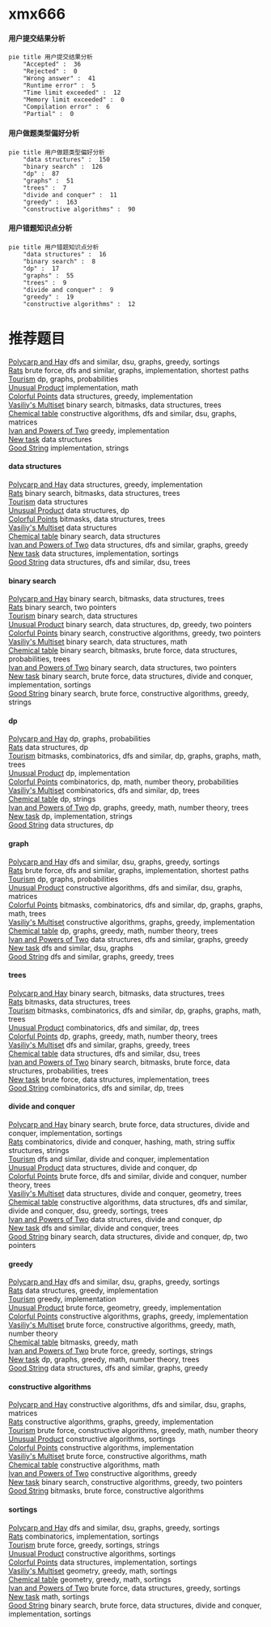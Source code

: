 # xmx666
<!-- tabs:start -->
#### **用户提交结果分析**

```mermaid
pie title 用户提交结果分析
    "Accepted" :  36
    "Rejected" :  0
    "Wrong answer" :  41
    "Runtime error" :  5
    "Time limit exceeded" :  12
    "Memory limit exceeded" :  0
    "Compilation error" :  6
    "Partial" :  0
```
#### **用户做题类型偏好分析**

```mermaid
pie title 用户做题类型偏好分析
    "data structures" :  150
    "binary search" :  126
    "dp" :  87
    "graphs" :  51
    "trees" :  7
    "divide and conquer" :  11
    "greedy" :  163
    "constructive algorithms" :  90
```
#### **用户错题知识点分析**

```mermaid
pie title 用户错题知识点分析
    "data structures" :  16
    "binary search" :  8
    "dp" :  17
    "graphs" :  55
    "trees" :  9
    "divide and conquer" :  9
    "greedy" :  19
    "constructive algorithms" :  12
```
<!-- tabs:end -->
# 推荐题目
[Polycarp and Hay](http://codeforces.com/problemset/problem/659/F)		dfs and similar,
                        dsu,
                        graphs,
                        greedy,
                        sortings		  
[Rats](http://codeforces.com/problemset/problem/254/D)		brute force,
                        dfs and similar,
                        graphs,
                        implementation,
                        shortest paths		  
[Tourism](http://codeforces.com/problemset/problem/1310/D)		dp,
                        graphs,
                        probabilities		  
[Unusual Product](http://codeforces.com/problemset/problem/405/C)		implementation,
                        math		  
[Colorful Points](http://codeforces.com/problemset/problem/909/D)		data structures,
                        greedy,
                        implementation		  
[Vasiliy's Multiset](http://codeforces.com/problemset/problem/706/D)		binary search,
                        bitmasks,
                        data structures,
                        trees		  
[Chemical table](https://codeforces.com/contest/1013/problem/D)		constructive algorithms,
                        dfs and similar,
                        dsu,
                        graphs,
                        matrices		  
[Ivan and Powers of Two](http://codeforces.com/problemset/problem/305/C)		greedy,
                        implementation		  
[New task](http://codeforces.com/problemset/problem/788/E)		data structures		  
[Good String](http://codeforces.com/problemset/problem/1140/B)		implementation,
                        strings		  
<!-- tabs:start -->
#### **data structures**
[Polycarp and Hay](http://codeforces.com/problemset/problem/909/D)		data structures,
                        greedy,
                        implementation		  
[Rats](http://codeforces.com/problemset/problem/706/D)		binary search,
                        bitmasks,
                        data structures,
                        trees		  
[Tourism](http://codeforces.com/problemset/problem/788/E)		data structures		  
[Unusual Product](http://codeforces.com/problemset/problem/958/C3)		data structures,
                        dp		  
[Colorful Points](http://codeforces.com/problemset/problem/282/E)		bitmasks,
                        data structures,
                        trees		  
[Vasiliy's Multiset](http://codeforces.com/problemset/problem/1044/F)		data structures		  
[Chemical table](http://codeforces.com/problemset/problem/576/E)		binary search,
                        data structures		  
[Ivan and Powers of Two](http://codeforces.com/problemset/problem/1348/F)		data structures,
                        dfs and similar,
                        graphs,
                        greedy		  
[New task](http://codeforces.com/problemset/problem/830/B)		data structures,
                        implementation,
                        sortings		  
[Good String](http://codeforces.com/problemset/problem/600/E)		data structures,
                        dfs and similar,
                        dsu,
                        trees		  
#### **binary search**
[Polycarp and Hay](http://codeforces.com/problemset/problem/706/D)		binary search,
                        bitmasks,
                        data structures,
                        trees		  
[Rats](http://codeforces.com/problemset/problem/1044/A)		binary search,
                        two pointers		  
[Tourism](http://codeforces.com/problemset/problem/576/E)		binary search,
                        data structures		  
[Unusual Product](http://codeforces.com/problemset/problem/1492/C)		binary search,
                        data structures,
                        dp,
                        greedy,
                        two pointers		  
[Colorful Points](http://codeforces.com/problemset/problem/1463/D)		binary search,
                        constructive algorithms,
                        greedy,
                        two pointers		  
[Vasiliy's Multiset](http://codeforces.com/problemset/problem/1490/G)		binary search,
                        data structures,
                        math		  
[Chemical table](http://codeforces.com/problemset/problem/1479/D)		binary search,
                        bitmasks,
                        brute force,
                        data structures,
                        probabilities,
                        trees		  
[Ivan and Powers of Two](http://codeforces.com/problemset/problem/1436/E)		binary search,
                        data structures,
                        two pointers		  
[New task](http://codeforces.com/problemset/problem/1461/D)		binary search,
                        brute force,
                        data structures,
                        divide and conquer,
                        implementation,
                        sortings		  
[Good String](http://codeforces.com/problemset/problem/1493/C)		binary search,
                        brute force,
                        constructive algorithms,
                        greedy,
                        strings		  
#### **dp**
[Polycarp and Hay](http://codeforces.com/problemset/problem/1310/D)		dp,
                        graphs,
                        probabilities		  
[Rats](http://codeforces.com/problemset/problem/958/C3)		data structures,
                        dp		  
[Tourism](http://codeforces.com/problemset/problem/1299/D)		bitmasks,
                        combinatorics,
                        dfs and similar,
                        dp,
                        graphs,
                        graphs,
                        math,
                        trees		  
[Unusual Product](http://codeforces.com/problemset/problem/611/C)		dp,
                        implementation		  
[Colorful Points](http://codeforces.com/problemset/problem/1278/F)		combinatorics,
                        dp,
                        math,
                        number theory,
                        probabilities		  
[Vasiliy's Multiset](http://codeforces.com/problemset/problem/1172/B)		combinatorics,
                        dfs and similar,
                        dp,
                        trees		  
[Chemical table](https://codeforces.com/contest/477/problem/C)		dp,
                        strings		  
[Ivan and Powers of Two](http://codeforces.com/problemset/problem/1292/D)		dp,
                        graphs,
                        greedy,
                        math,
                        number theory,
                        trees		  
[New task](http://codeforces.com/problemset/problem/1149/B)		dp,
                        implementation,
                        strings		  
[Good String](http://codeforces.com/problemset/problem/425/C)		data structures,
                        dp		  
#### **graph**
[Polycarp and Hay](http://codeforces.com/problemset/problem/659/F)		dfs and similar,
                        dsu,
                        graphs,
                        greedy,
                        sortings		  
[Rats](http://codeforces.com/problemset/problem/254/D)		brute force,
                        dfs and similar,
                        graphs,
                        implementation,
                        shortest paths		  
[Tourism](http://codeforces.com/problemset/problem/1310/D)		dp,
                        graphs,
                        probabilities		  
[Unusual Product](https://codeforces.com/contest/1013/problem/D)		constructive algorithms,
                        dfs and similar,
                        dsu,
                        graphs,
                        matrices		  
[Colorful Points](http://codeforces.com/problemset/problem/1299/D)		bitmasks,
                        combinatorics,
                        dfs and similar,
                        dp,
                        graphs,
                        graphs,
                        math,
                        trees		  
[Vasiliy's Multiset](https://codeforces.com/contest/1440/problem/C2)		constructive algorithms,
                        graphs,
                        greedy,
                        implementation		  
[Chemical table](http://codeforces.com/problemset/problem/1292/D)		dp,
                        graphs,
                        greedy,
                        math,
                        number theory,
                        trees		  
[Ivan and Powers of Two](http://codeforces.com/problemset/problem/1348/F)		data structures,
                        dfs and similar,
                        graphs,
                        greedy		  
[New task](http://codeforces.com/problemset/problem/977/E)		dfs and similar,
                        dsu,
                        graphs		  
[Good String](http://codeforces.com/problemset/problem/767/C)		dfs and similar,
                        graphs,
                        greedy,
                        trees		  
#### **trees**
[Polycarp and Hay](http://codeforces.com/problemset/problem/706/D)		binary search,
                        bitmasks,
                        data structures,
                        trees		  
[Rats](http://codeforces.com/problemset/problem/282/E)		bitmasks,
                        data structures,
                        trees		  
[Tourism](http://codeforces.com/problemset/problem/1299/D)		bitmasks,
                        combinatorics,
                        dfs and similar,
                        dp,
                        graphs,
                        graphs,
                        math,
                        trees		  
[Unusual Product](http://codeforces.com/problemset/problem/1172/B)		combinatorics,
                        dfs and similar,
                        dp,
                        trees		  
[Colorful Points](http://codeforces.com/problemset/problem/1292/D)		dp,
                        graphs,
                        greedy,
                        math,
                        number theory,
                        trees		  
[Vasiliy's Multiset](http://codeforces.com/problemset/problem/767/C)		dfs and similar,
                        graphs,
                        greedy,
                        trees		  
[Chemical table](http://codeforces.com/problemset/problem/600/E)		data structures,
                        dfs and similar,
                        dsu,
                        trees		  
[Ivan and Powers of Two](http://codeforces.com/problemset/problem/1479/D)		binary search,
                        bitmasks,
                        brute force,
                        data structures,
                        probabilities,
                        trees		  
[New task](http://codeforces.com/problemset/problem/1511/C)		brute force,
                        data structures,
                        implementation,
                        trees		  
[Good String](http://codeforces.com/problemset/problem/1499/F)		combinatorics,
                        dfs and similar,
                        dp,
                        trees		  
#### **divide and conquer**
[Polycarp and Hay](http://codeforces.com/problemset/problem/1461/D)		binary search,
                        brute force,
                        data structures,
                        divide and conquer,
                        implementation,
                        sortings		  
[Rats](http://codeforces.com/problemset/problem/1466/G)		combinatorics,
                        divide and conquer,
                        hashing,
                        math,
                        string suffix structures,
                        strings		  
[Tourism](http://codeforces.com/problemset/problem/1490/D)		dfs and similar,
                        divide and conquer,
                        implementation		  
[Unusual Product](https://codeforces.com/contest/1483/problem/C)		data structures,
                        divide and conquer,
                        dp		  
[Colorful Points](http://codeforces.com/problemset/problem/1491/E)		brute force,
                        dfs and similar,
                        divide and conquer,
                        number theory,
                        trees		  
[Vasiliy's Multiset](http://codeforces.com/problemset/problem/1303/G)		data structures,
                        divide and conquer,
                        geometry,
                        trees		  
[Chemical table](http://codeforces.com/problemset/problem/1494/D)		constructive algorithms,
                        data structures,
                        dfs and similar,
                        divide and conquer,
                        dsu,
                        greedy,
                        sortings,
                        trees		  
[Ivan and Powers of Two](http://codeforces.com/problemset/problem/1482/E)		data structures,
                        divide and conquer,
                        dp		  
[New task](http://codeforces.com/problemset/problem/566/C)		dfs and similar,
                        divide and conquer,
                        trees		  
[Good String](http://codeforces.com/problemset/problem/1428/F)		binary search,
                        data structures,
                        divide and conquer,
                        dp,
                        two pointers		  
#### **greedy**
[Polycarp and Hay](http://codeforces.com/problemset/problem/659/F)		dfs and similar,
                        dsu,
                        graphs,
                        greedy,
                        sortings		  
[Rats](http://codeforces.com/problemset/problem/909/D)		data structures,
                        greedy,
                        implementation		  
[Tourism](http://codeforces.com/problemset/problem/305/C)		greedy,
                        implementation		  
[Unusual Product](http://codeforces.com/problemset/problem/1271/C)		brute force,
                        geometry,
                        greedy,
                        implementation		  
[Colorful Points](https://codeforces.com/contest/1440/problem/C2)		constructive algorithms,
                        graphs,
                        greedy,
                        implementation		  
[Vasiliy's Multiset](http://codeforces.com/problemset/problem/1332/B)		brute force,
                        constructive algorithms,
                        greedy,
                        math,
                        number theory		  
[Chemical table](http://codeforces.com/problemset/problem/1421/A)		bitmasks,
                        greedy,
                        math		  
[Ivan and Powers of Two](http://codeforces.com/problemset/problem/118/C)		brute force,
                        greedy,
                        sortings,
                        strings		  
[New task](http://codeforces.com/problemset/problem/1292/D)		dp,
                        graphs,
                        greedy,
                        math,
                        number theory,
                        trees		  
[Good String](http://codeforces.com/problemset/problem/1348/F)		data structures,
                        dfs and similar,
                        graphs,
                        greedy		  
#### **constructive algorithms**
[Polycarp and Hay](https://codeforces.com/contest/1013/problem/D)		constructive algorithms,
                        dfs and similar,
                        dsu,
                        graphs,
                        matrices		  
[Rats](https://codeforces.com/contest/1440/problem/C2)		constructive algorithms,
                        graphs,
                        greedy,
                        implementation		  
[Tourism](http://codeforces.com/problemset/problem/1332/B)		brute force,
                        constructive algorithms,
                        greedy,
                        math,
                        number theory		  
[Unusual Product](http://codeforces.com/problemset/problem/254/A)		constructive algorithms,
                        sortings		  
[Colorful Points](http://codeforces.com/problemset/problem/421/A)		constructive algorithms,
                        implementation		  
[Vasiliy's Multiset](http://codeforces.com/problemset/problem/621/D)		brute force,
                        constructive algorithms,
                        math		  
[Chemical table](http://codeforces.com/problemset/problem/1436/B)		constructive algorithms,
                        math		  
[Ivan and Powers of Two](http://codeforces.com/problemset/problem/1493/A)		constructive algorithms,
                        greedy		  
[New task](http://codeforces.com/problemset/problem/1463/D)		binary search,
                        constructive algorithms,
                        greedy,
                        two pointers		  
[Good String](https://codeforces.com/contest/1456/problem/B)		bitmasks,
                        brute force,
                        constructive algorithms		  
#### **sortings**
[Polycarp and Hay](http://codeforces.com/problemset/problem/659/F)		dfs and similar,
                        dsu,
                        graphs,
                        greedy,
                        sortings		  
[Rats](http://codeforces.com/problemset/problem/459/B)		combinatorics,
                        implementation,
                        sortings		  
[Tourism](http://codeforces.com/problemset/problem/118/C)		brute force,
                        greedy,
                        sortings,
                        strings		  
[Unusual Product](http://codeforces.com/problemset/problem/254/A)		constructive algorithms,
                        sortings		  
[Colorful Points](http://codeforces.com/problemset/problem/830/B)		data structures,
                        implementation,
                        sortings		  
[Vasiliy's Multiset](https://codeforces.com/contest/1496/problem/C)		geometry,
                        greedy,
                        math,
                        sortings		  
[Chemical table](http://codeforces.com/problemset/problem/1495/A)		geometry,
                        greedy,
                        math,
                        sortings		  
[Ivan and Powers of Two](http://codeforces.com/problemset/problem/1497/A)		brute force,
                        data structures,
                        greedy,
                        sortings		  
[New task](http://codeforces.com/problemset/problem/1427/A)		math,
                        sortings		  
[Good String](http://codeforces.com/problemset/problem/1461/D)		binary search,
                        brute force,
                        data structures,
                        divide and conquer,
                        implementation,
                        sortings		  
<!-- tabs:end -->
